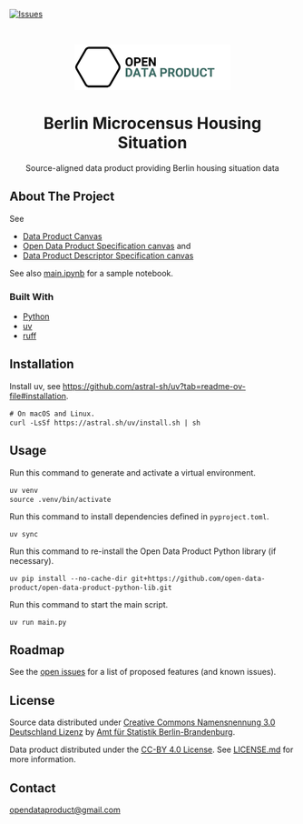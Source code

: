 [![Issues](https://img.shields.io/github/issues/open-data-product/open-data-product-berlin-microcensus-housing-situation-source-aligned)](https://github.com/open-data-product/open-data-product-berlin-microcensus-housing-situation-source-aligned/issues)

<br />
<p align="center">
  <a href="https://github.com/open-data-product/open-data-product-berlin-microcensus-housing-situation-source-aligned">
    <img src="logo-with-text.png" alt="Logo" style="height: 80px; ">
  </a>

  <h1 align="center">Berlin Microcensus Housing Situation</h1>

  <p align="center">
    Source-aligned data product providing Berlin housing situation data
  </p>
</p>

## About The Project

See
* [Data Product Canvas](docs/data-product-canvas.md)
* [Open Data Product Specification canvas](./docs/odps-canvas.md) and 
* [Data Product Descriptor Specification canvas](./docs/dpds-canvas.md)

See also [main.ipynb](./main.ipynb) for a sample notebook.

### Built With

* [Python](https://www.python.org/)
* [uv](https://docs.astral.sh/uv/)
* [ruff](https://docs.astral.sh/ruff/)

## Installation

Install uv, see https://github.com/astral-sh/uv?tab=readme-ov-file#installation.

```shell
# On macOS and Linux.
curl -LsSf https://astral.sh/uv/install.sh | sh
```

## Usage

Run this command to generate and activate a virtual environment.

```shell
uv venv
source .venv/bin/activate
```

Run this command to install dependencies defined in `pyproject.toml`.

```shell
uv sync
```

Run this command to re-install the Open Data Product Python library (if necessary).

```shell
uv pip install --no-cache-dir git+https://github.com/open-data-product/open-data-product-python-lib.git
```

Run this command to start the main script.

```shell
uv run main.py
```

## Roadmap

See
the [open issues](https://github.com/open-data-product/open-data-product-berlin-microcensus-housing-situation-source-aligned/issues)
for a list of proposed features (and
known issues).

## License

Source data distributed under [Creative Commons Namensnennung 3.0 Deutschland Lizenz](https://creativecommons.org/licenses/by/3.0/de/) by [Amt für Statistik Berlin-Brandenburg](https://www.statistik-berlin-brandenburg.de/).

Data product distributed under the [CC-BY 4.0 License](https://creativecommons.org/licenses/by/4.0/). See [LICENSE.md](./LICENSE.md) for more information.

## Contact

opendataproduct@gmail.com

